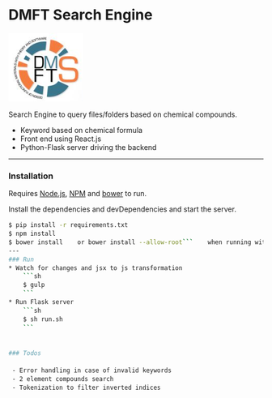 # DMFT Search Engine
![Logo](https://raw.githubusercontent.com/rpandya1990/dmft_search_engine/master/Images/Logo.JPG)

Search Engine to query files/folders based on chemical compounds.

  - Keyword based on chemical formula
  - Front end using React.js
  - Python-Flask server driving the backend
---
### Installation


Requires [Node.js](https://nodejs.org/), [NPM](https://docs.npmjs.com/cli/install) and [bower](https://bower.io/) to run.

Install the dependencies and devDependencies and start the server.

```sh
$ pip install -r requirements.txt
$ npm install
$ bower install    or bower install --allow-root```    when running with root user
---
### Run
* Watch for changes and jsx to js transformation
    ```sh
    $ gulp
    ```
* Run Flask server
    ```sh
    $ sh run.sh
    ```


### Todos

 - Error handling in case of invalid keywords
 - 2 element compounds search
 - Tokenization to filter inverted indices
